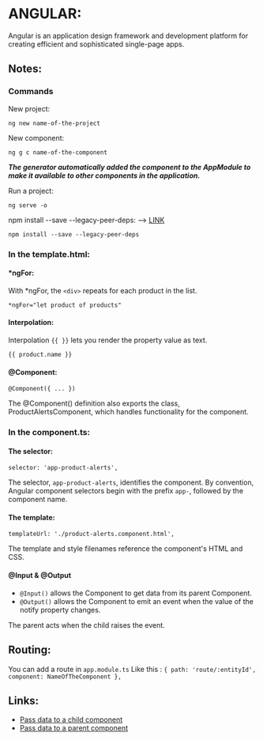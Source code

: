 # ANGULAR:

Angular is an application design framework and development platform for creating efficient and sophisticated single-page apps.

## Notes:

### Commands

New project:

```
ng new name-of-the-project
```
New component:

```
ng g c name-of-the-component
```
***The generator automatically added the component to the AppModule to make it available to other components in the application.***


Run a project:

```
ng serve -o
```

npm install --save --legacy-peer-deps: 
--> [LINK](https://stackoverflow.com/questions/66239691/what-does-npm-install-legacy-peer-deps-do-exactly-when-is-it-recommended-wh)
```
npm install --save --legacy-peer-deps
```

### In the template.html:
#### *ngFor:

With *ngFor, the ```<div>``` repeats for each product in the list.

```
*ngFor="let product of products"
```

#### Interpolation: 

 Interpolation ```{{ }}``` lets you render the property value as text.

```
{{ product.name }}
```

#### @Component:

```
@Component({ ... })
```

The @Component() definition also exports the class, ProductAlertsComponent, which handles functionality for the component.

### In the component.ts:

#### The selector: 

```
selector: 'app-product-alerts',
```

The selector, ```app-product-alerts```, identifies the component. 
By convention, Angular component selectors begin with the prefix ```app-```, followed by the component name.

#### The template:

```
templateUrl: './product-alerts.component.html',
```

The template and style filenames reference the component's HTML and CSS.

#### @Input & @Output

- ```@Input()``` allows the Component to get data from its parent Component.
- ```@Output()``` allows the Component to emit an event when the value of the notify property changes.

 The parent acts when the child raises the event.

## Routing:

You can add a route in ```app.module.ts```
Like this : ```{ path: 'route/:entityId', component: NameOfTheComponent },```

## Links:

- [Pass data to a child component](https://angular.io/start#pass-data-to-a-child-component)
- [Pass data to a parent component](https://angular.io/start#pass-data-to-a-parent-component)